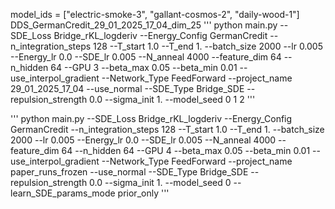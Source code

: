 
model_ids = ["electric-smoke-3", "gallant-cosmos-2", "daily-wood-1"]
DDS_GermanCredit_29_01_2025_17_04_dim_25
'''
python main.py --SDE_Loss Bridge_rKL_logderiv --Energy_Config GermanCredit --n_integration_steps 128 --T_start 1.0 --T_end 1. --batch_size 2000 --lr 0.005 --Energy_lr 0.0 --SDE_lr 0.005 --N_anneal 4000 --feature_dim 64 --n_hidden 64 --GPU 3 --beta_max 0.05 --beta_min 0.01 --use_interpol_gradient --Network_Type FeedForward --project_name 29_01_2025_17_04 --use_normal --SDE_Type Bridge_SDE --repulsion_strength 0.0 --sigma_init 1. --model_seed 0 1 2
'''



'''
python main.py --SDE_Loss Bridge_rKL_logderiv --Energy_Config GermanCredit --n_integration_steps 128 --T_start 1.0 --T_end 1. --batch_size 2000 --lr 0.005 --Energy_lr 0.0 --SDE_lr 0.005 --N_anneal 4000 --feature_dim 64 --n_hidden 64 --GPU 4 --beta_max 0.05 --beta_min 0.01 --use_interpol_gradient --Network_Type FeedForward --project_name paper_runs_frozen --use_normal --SDE_Type Bridge_SDE --repulsion_strength 0.0 --sigma_init 1. --model_seed 0 --learn_SDE_params_mode prior_only
'''